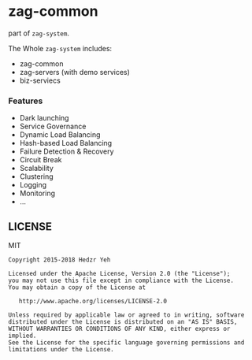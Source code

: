 # zag-common

part of `zag-system`.

The Whole `zag-system` includes:

- zag-common
- zag-servers (with demo services)
- biz-serviecs


### Features

- Dark launching
- Service Governance
- Dynamic Load Balancing
- Hash-based Load Balancing
- Failure Detection & Recovery
- Circuit Break
- Scalability
- Clustering
- Logging
- Monitoring
- ...





## LICENSE

MIT

```
Copyright 2015-2018 Hedzr Yeh

Licensed under the Apache License, Version 2.0 (the "License");
you may not use this file except in compliance with the License.
You may obtain a copy of the License at

   http://www.apache.org/licenses/LICENSE-2.0

Unless required by applicable law or agreed to in writing, software
distributed under the License is distributed on an "AS IS" BASIS,
WITHOUT WARRANTIES OR CONDITIONS OF ANY KIND, either express or implied.
See the License for the specific language governing permissions and
limitations under the License.
```
